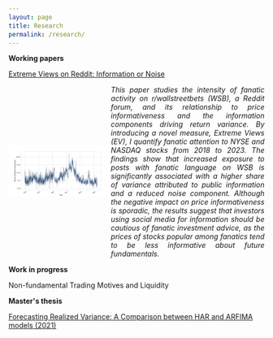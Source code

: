 ```yaml
---
layout: page
title: Research
permalink: /research/
---
```

**Working papers**

[Extreme Views on Reddit: Information or Noise](https://papers.ssrn.com/sol3/papers.cfm?abstract_id=4762725)

<div style="display: flex; align-items: center;">
  <div style="flex: 2;">
    <a href="https://papers.ssrn.com/sol3/papers.cfm?abstract_id=4762725" target="_blank">
      <img src="https://github.com/ajda-marjanovic/ajda-marjanovic.github.io/blob/master/images/fanaticshare.png?raw=true" style="width: 100%;" alt="Paper Image">
    </a>
  </div>

  <div style="flex: 3; text-align: justify;">
    <em>
      This paper studies the intensity of fanatic activity on r/wallstreetbets (WSB), a Reddit forum, and its relationship to price informativeness and the information components driving return variance. By introducing a novel measure, Extreme Views (EV), I quantify fanatic attention to NYSE and NASDAQ stocks from 2018 to 2023. The findings show that increased exposure to posts with fanatic language on WSB is significantly associated with a higher share of variance attributed to public information and a reduced noise component. Although the negative impact on price informativeness is sporadic, the results suggest that investors using social media for information should be cautious of fanatic investment advice, as the prices of stocks popular among fanatics tend to be less informative about future fundamentals.
    </em>
  </div>
</div>

**Work in progress**

Non-fundamental Trading Motives and Liquidity

**Master's thesis**

[Forecasting Realized Variance: A Comparison between HAR and ARFIMA models (2021)](http://www.cek.ef.uni-lj.si/magister/marjanovic4166-B.pdf)
